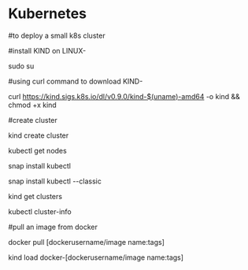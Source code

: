 # Kubernetes


#to deploy a small k8s cluster

#install KIND on LINUX-


sudo su

#using curl command to download KIND-


curl https://kind.sigs.k8s.io/dl/v0.9.0/kind-$(uname)-amd64 -o kind && chmod +x kind


#create cluster


kind create cluster

kubectl get nodes

snap install kubectl

snap install kubectl --classic

kind get clusters

kubectl cluster-info

#pull an image from docker

docker pull [dockerusername/image name:tags]

kind load docker-[dockerusername/image name:tags]




